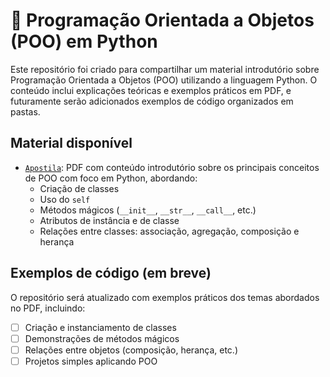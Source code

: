 # 🐍 Programação Orientada a Objetos (POO) em Python

Este repositório foi criado para compartilhar um material introdutório sobre Programação Orientada a Objetos (POO) utilizando a linguagem Python. O conteúdo inclui explicações teóricas e exemplos práticos em PDF, e futuramente serão adicionados exemplos de código organizados em pastas.

## Material disponível

- [`Apostila`](poo_py.pdf): PDF com conteúdo introdutório sobre os principais conceitos de POO com foco em Python, abordando:
  - Criação de classes
  - Uso do `self`
  - Métodos mágicos (`__init__`, `__str__`, `__call__`, etc.)
  - Atributos de instância e de classe
  - Relações entre classes: associação, agregação, composição e herança

## Exemplos de código (em breve)

O repositório será atualizado com exemplos práticos dos temas abordados no PDF, incluindo:

- [ ] Criação e instanciamento de classes
- [ ] Demonstrações de métodos mágicos
- [ ] Relações entre objetos (composição, herança, etc.)
- [ ] Projetos simples aplicando POO
